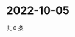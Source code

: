 # 2022-10-05

共 0 条

<!-- BEGIN WEIBO -->
<!-- 最后更新时间 Wed Oct 05 2022 15:21:30 GMT+0800 (China Standard Time) -->

<!-- END WEIBO -->
